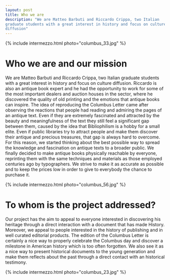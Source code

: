 ```yaml
---
layout: post
title: Who we are
description: "We are Matteo Barbuti and Riccardo Crippa, two Italian 
graduate students with a great interest in history and focus on culture 
diffusion"
---
```


{% include intermezzo.html photo="columbus_33.jpg" %}

Who we are and our mission
==========

We are Matteo Barbuti and Riccardo Crippa, two Italian graduate 
students with a great interest in history and focus on culture
diffusion. Riccardo is also an antique book expert and he had the 
opportunity to work for some of the most important dealers and auction 
houses in the sector, where he discovered the quality of old printing 
and the emotions that antique books can inspire. The idea of 
reproducing the Columbus Letter came after observing the reactions 
that people had reading and admiring the pages of an antique text. Even 
if they are extremely fascinated and attracted by the beauty and 
meaningfulness of the text they still feel a significant gap between 
them, caused by the idea that Bibliophilism is a hobby for a small elite. 
Even if public libraries try to attract people and make them discover 
their antique and precious treasures, that gap is always hard to 
overcome. For this reason, we started thinking about the best possible 
way to spread the knowledge and fascination on antique texts to a 
broader public. We finally decided to make antique books physically 
reachable by everyone, reprinting them with the same techniques and 
materials as those employed centuries ago by typographers. We strive to 
make it as accurate as possible and to keep the prices low in order 
to give to everybody the chance to purchase it.


{% include intermezzo.html photo="columbus_56.jpg" %}

To whom is the project addressed?
=================================
Our project has the aim to appeal to everyone interested in 
discovering his heritage through a direct interaction with a document 
that has made History. Moreover, we appeal to people interested in the 
history of publishing and in well curated editorial products. The 
edition of the Columbus Letter is certainly a nice way to properly 
celebrate the Columbus day and discover a milestone in American history 
which is too often forgotten. We also see it as a nice way to present 
historical documents to the young generation and make them reflects 
about the past through a direct contact with an historical testimony.

{% include intermezzo.html photo="columbus_23.jpg" %}
